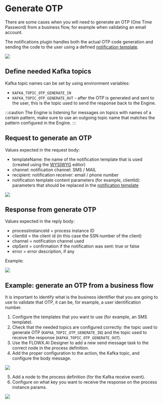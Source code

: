 # Generate OTP

There are some cases when you will need to generate an OTP (One Time Password) from a business flow, for example when validating an email account.

The notifications plugin handles both the actual OTP code generation and sending the code to the user using a defined [notification template](../managing-notification-templates.md).

![](https://s3.eu-west-1.amazonaws.com/docx.flowx.ai/platform-deep-dive/otp_archi.png)

## Define needed Kafka topics

Kafka topic names can be set by using environment variables:

* `KAFKA_TOPIC_OTP_GENERATE_IN`
* `KAFKA_TOPIC_OTP_GENERATE_OUT` - after the OTP is generated and sent to the user, this is the topic used to send the response back to the Engine.

:::caution
The Engine is listening for messages on topics with names of a certain pattern, make sure to use an outgoing topic name that matches the pattern configured in the Engine.
:::

## Request to generate an OTP

Values expected in the request body:

* templateName: the name of the notification template that is used (created using the [WYSIWYG](../../../../wysiwyg.md) editor)
* channel: notification channel: SMS / MAIL
* recipient: notification receiver: email / phone number
* notification template content parameters (for example, clientId): parameters that should be replaced in the [notification template](../managing-notification-templates.md)

![](https://s3.eu-west-1.amazonaws.com/docx.flowx.ai/platform-deep-dive/notifications_params.png)

## Response from generate OTP

Values expected in the reply body:

* processInstanceId = process instance ID
* clientId = the client id (in this case the SSN number of the client)
* channel = notification channel used
* otpSent = confirmation if the notification was sent: true or false
* error = error description, if any


Example:

![](https://s3.eu-west-1.amazonaws.com/docx.flowx.ai/platform-deep-dive/otp_response.png)

## Example: generate an OTP from a business flow

It is important to identify what is the business identifier that you are going to use to validate that OTP, it can be, for example, a user identification number.

1. Configure the templates that you want to use (for example, an SMS template).
2. Check that the needed topics are configured correctly: the topic used to generate OTP (`KAFKA_TOPIC_OTP_GENERATE_IN`) and the topic used to receive the response (`KAFKA_TOPIC_OTP_GENERATE_OUT`).
3. Use the FLOWX.AI Designer to add a new send message task to the correct node in the process definition.
4. Add the proper configuration to the action, the Kafka topic, and configure the body message.

![](https://s3.eu-west-1.amazonaws.com/docx.flowx.ai/platform-deep-dive/kafka_config_otp.png)

5. Add a node to the process definition (for the Kafka receive event).
6. Configure on what key you want to receive the response on the process instance params.

![](https://s3.eu-west-1.amazonaws.com/docx.flowx.ai/platform-deep-dive/otp_config1.png)